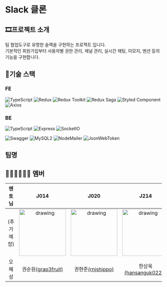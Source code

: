 # Slack 클론

## 🎞프로젝트 소개
팀 협업도구로 유명한 슬랙을 구현하는 프로젝트 입니다.  
기본적인 회원가입부터 사용자별 권한 관리, 채널 관리, 실시간 채팅, 이모지, 멘션 등의 기능을 구현합니다.

## 🧱기술 스택
### FE
![TypeScript](https://img.shields.io/badge/TypeScript-4.0.5-blue)
![Redux](https://img.shields.io/badge/React-17.0.1-9cf)
![Redux Toolkit](https://img.shields.io/badge/Redux%20Toolkit-1.4.0-orange)
![Redux Saga](https://img.shields.io/badge/Redux%20Saga-1.1.3-red)
![Styled Component](https://img.shields.io/badge/Styled%20Component-5.2.1-blueviolet)
![Axios](https://img.shields.io/badge/Axios-0.21.0-yellow)

### BE
![TypeScript](https://img.shields.io/badge/TypeScript-4.0.5-brightgreen)
![Express](https://img.shields.io/badge/Express-4.17.1-blue)
![SocketIO](https://img.shields.io/badge/Socket.IO-3.0.2-blue)
  
![Swagger](https://img.shields.io/badge/Swagger%20UI%20Express-4.1.5-yellow)
![MySQL2](https://img.shields.io/badge/MySQL2-2.2.5-yellowgreen)
![NodeMailer](https://img.shields.io/badge/Nodemailer-6.4.16-orange)
![JsonWebToken](https://img.shields.io/badge/JsonWebToken-8.5.1-9cf)

## 팀명

## 💁🏻‍♀️💁🏻‍♂️ 멤버 

| 멘토님   | J014                                             | J020                                            | J214                                                   |
|:-------:| :-----------------------------------------------:| :---------------------------------------------: | :----------------------------------------------------: |
|(추가예정)| <img src="https://user-images.githubusercontent.com/13213473/101148143-a18c0300-3660-11eb-842b-82c58612a12f.png" alt="drawing" height="150" width="150"/>|<img src="https://user-images.githubusercontent.com/13213473/101148240-bc5e7780-3660-11eb-8571-23441193b748.png" alt="drawing" height="150" width="150"/>|<img src="https://user-images.githubusercontent.com/13213473/101148193-b10b4c00-3660-11eb-8e4e-7213c2c5bab8.png" alt="drawing" height="150" width="150"/>|
| 오혜성| 권순원[(grap3fruit)](https://github.com/grap3fruit)| 권현준[(rnjshippo)](https://github.com/rnjshippo)| 한상욱[(hansanguk0222)](https://github.com/hansanguk0222)|
